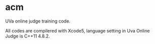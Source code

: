 acm
===

UVa online judge training code.

All codes are compilered with Xcode5, language setting in Uva Online Judge is C++11 4.8.2.
